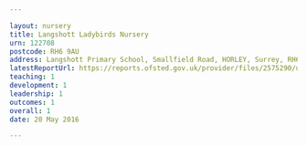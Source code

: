 ```yaml
---

layout: nursery
title: Langshott Ladybirds Nursery
urn: 122708
postcode: RH6 9AU
address: Langshott Primary School, Smallfield Road, HORLEY, Surrey, RH6 9AU
latestReportUrl: https://reports.ofsted.gov.uk/provider/files/2575290/urn/122708.pdf
teaching: 1
development: 1
leadership: 1
outcomes: 1
overall: 1
date: 20 May 2016

---
```

